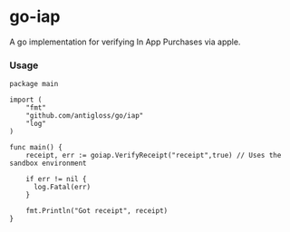 go-iap
======

A go implementation for verifying In App Purchases via apple.

### Usage

``` 
package main

import (
	"fmt"
	"github.com/antigloss/go/iap"
	"log"
)

func main() {
	receipt, err := goiap.VerifyReceipt("receipt",true) // Uses the sandbox environment

	if err != nil {
	  log.Fatal(err)
	}
	
	fmt.Println("Got receipt", receipt)
}
```
